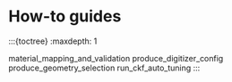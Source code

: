 # How-to guides

:::{toctree}
:maxdepth: 1

material_mapping_and_validation
produce_digitizer_config
produce_geometry_selection
run_ckf_auto_tuning
:::
